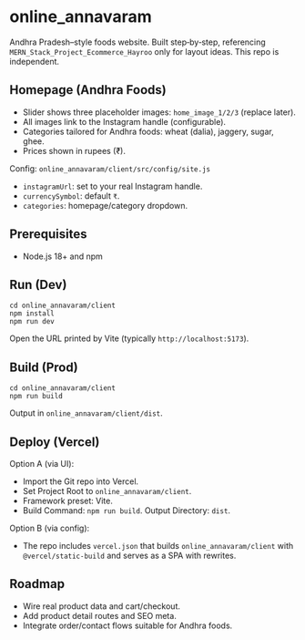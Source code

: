 # online_annavaram
 
Andhra Pradesh–style foods website. Built step‑by‑step, referencing `MERN_Stack_Project_Ecommerce_Hayroo` only for layout ideas. This repo is independent.

## Homepage (Andhra Foods)
- Slider shows three placeholder images: `home_image_1/2/3` (replace later).
- All images link to the Instagram handle (configurable).
- Categories tailored for Andhra foods: wheat (dalia), jaggery, sugar, ghee.
- Prices shown in rupees (₹).

Config: `online_annavaram/client/src/config/site.js`
- `instagramUrl`: set to your real Instagram handle.
- `currencySymbol`: default `₹`.
- `categories`: homepage/category dropdown.

## Prerequisites
- Node.js 18+ and npm

## Run (Dev)
```
cd online_annavaram/client
npm install
npm run dev
```
Open the URL printed by Vite (typically `http://localhost:5173`).

## Build (Prod)
```
cd online_annavaram/client
npm run build
```
Output in `online_annavaram/client/dist`.

## Deploy (Vercel)
Option A (via UI):
- Import the Git repo into Vercel.
- Set Project Root to `online_annavaram/client`.
- Framework preset: Vite.
- Build Command: `npm run build`. Output Directory: `dist`.

Option B (via config):
- The repo includes `vercel.json` that builds `online_annavaram/client` with `@vercel/static-build` and serves as a SPA with rewrites.

## Roadmap
- Wire real product data and cart/checkout.
- Add product detail routes and SEO meta.
- Integrate order/contact flows suitable for Andhra foods.
